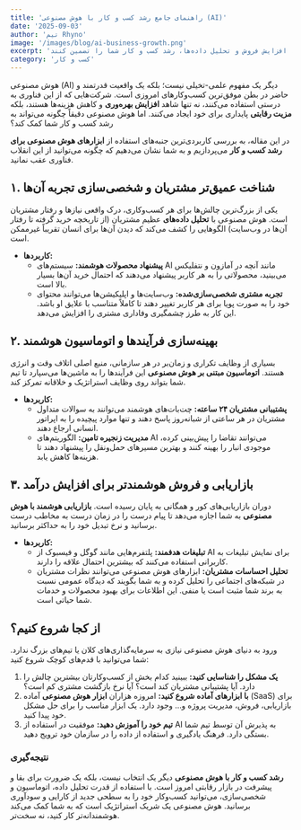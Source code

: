 ```yaml
---
title: 'راهنمای جامع رشد کسب و کار با هوش مصنوعی (AI)‎'
date: '2025-09-03'
author: 'تیم Rhyno'
image: '/images/blog/ai-business-growth.png'
excerpt: 'کشف کنید که چگونه ابزارهای هوش مصنوعی می‌توانند با بهینه‌سازی فرآیندها، افزایش فروش و تحلیل داده‌ها، رشد کسب و کار شما را تضمین کنند.'
category: 'کسب و کار'
---
```


هوش مصنوعی (AI) دیگر یک مفهوم علمی-تخیلی نیست؛ بلکه یک واقعیت قدرتمند و حاضر در بطن موفق‌ترین کسب‌وکارهای امروزی است. شرکت‌هایی که از این فناوری به درستی استفاده می‌کنند، نه تنها شاهد **افزایش بهره‌وری** و کاهش هزینه‌ها هستند، بلکه **مزیت رقابتی** پایداری برای خود ایجاد می‌کنند. اما هوش مصنوعی دقیقاً چگونه می‌تواند به رشد کسب و کار شما کمک کند؟

در این مقاله، به بررسی کاربردی‌ترین جنبه‌های استفاده از **ابزارهای هوش مصنوعی برای رشد کسب و کار** می‌پردازیم و به شما نشان می‌دهیم که چگونه می‌توانید از این انقلاب فناوری عقب نمانید.



## ۱. شناخت عمیق‌تر مشتریان و شخصی‌سازی تجربه آن‌ها

یکی از بزرگ‌ترین چالش‌ها برای هر کسب‌وکاری، درک واقعی نیازها و رفتار مشتریان است. هوش مصنوعی با **تحلیل داده‌های** عظیم مشتریان (از تاریخچه خرید گرفته تا رفتار آن‌ها در وب‌سایت) الگوهایی را کشف می‌کند که دیدن آن‌ها برای انسان تقریباً غیرممکن است.

* **کاربردها:**
    * **پیشنهاد محصولات هوشمند:** سیستم‌های AI مانند آنچه در آمازون و نتفلیکس می‌بینید، محصولاتی را به هر کاربر پیشنهاد می‌دهند که احتمال خرید آن‌ها بسیار بالا است.
    * **تجربه مشتری شخصی‌سازی‌شده:** وب‌سایت‌ها و اپلیکیشن‌ها می‌توانند محتوای خود را به صورت پویا برای هر کاربر تغییر دهند تا کاملاً متناسب با علایق او باشد. این کار به طرز چشمگیری وفاداری مشتری را افزایش می‌دهد.

## ۲. بهینه‌سازی فرآیندها و اتوماسیون هوشمند

بسیاری از وظایف تکراری و زمان‌بر در هر سازمانی، منبع اصلی اتلاف وقت و انرژی هستند. **اتوماسیون مبتنی بر هوش مصنوعی** این فرآیندها را به ماشین‌ها می‌سپارد تا تیم شما بتواند روی وظایف استراتژیک و خلاقانه تمرکز کند.

* **کاربردها:**
    * **پشتیبانی مشتریان ۲۴ ساعته:** چت‌بات‌های هوشمند می‌توانند به سوالات متداول مشتریان در هر ساعتی از شبانه‌روز پاسخ دهند و تنها موارد پیچیده را به اپراتور انسانی ارجاع دهند.
    * **مدیریت زنجیره تامین:** الگوریتم‌های AI می‌توانند تقاضا را پیش‌بینی کرده، موجودی انبار را بهینه کنند و بهترین مسیرهای حمل‌ونقل را پیشنهاد دهند تا هزینه‌ها کاهش یابد.

## ۳. بازاریابی و فروش هوشمندتر برای افزایش درآمد

دوران بازاریابی‌های کور و همگانی به پایان رسیده است. **بازاریابی هوشمند با هوش مصنوعی** به شما اجازه می‌دهد تا پیام درست را در زمان درست به مخاطب درست برسانید و نرخ تبدیل خود را به حداکثر برسانید.

* **کاربردها:**
    * **تبلیغات هدفمند:** پلتفرم‌هایی مانند گوگل و فیسبوک از AI برای نمایش تبلیغات به کاربرانی استفاده می‌کنند که بیشترین احتمال علاقه را دارند.
    * **تحلیل احساسات مشتریان:** ابزارهای هوش مصنوعی می‌توانند نظرات مشتریان در شبکه‌های اجتماعی را تحلیل کرده و به شما بگویند که دیدگاه عمومی نسبت به برند شما مثبت است یا منفی. این اطلاعات برای بهبود محصولات و خدمات شما حیاتی است.

## از کجا شروع کنیم؟

ورود به دنیای هوش مصنوعی نیازی به سرمایه‌گذاری‌های کلان یا تیم‌های بزرگ ندارد. شما می‌توانید با قدم‌های کوچک شروع کنید:

1.  **یک مشکل را شناسایی کنید:** ببینید کدام بخش از کسب‌وکارتان بیشترین چالش را دارد. آیا پشتیبانی مشتریان کند است؟ آیا نرخ بازگشت مشتری کم است؟
2.  **با ابزارهای آماده شروع کنید:** امروزه هزاران **ابزار هوش مصنوعی** آماده (SaaS) برای بازاریابی، فروش، مدیریت پروژه و... وجود دارد. یک ابزار مناسب را برای حل مشکل خود پیدا کنید.
3.  **تیم خود را آموزش دهید:** موفقیت در استفاده از AI به پذیرش آن توسط تیم شما بستگی دارد. فرهنگ یادگیری و استفاده از داده را در سازمان خود ترویج دهید.

### نتیجه‌گیری

**رشد کسب و کار با هوش مصنوعی** دیگر یک انتخاب نیست، بلکه یک ضرورت برای بقا و پیشرفت در بازار رقابتی امروز است. با استفاده از قدرت تحلیل داده، اتوماسیون و شخصی‌سازی، می‌توانید کسب‌وکار خود را به سطحی جدید از کارایی و سودآوری برسانید. هوش مصنوعی یک شریک استراتژیک است که به شما کمک می‌کند هوشمندانه‌تر کار کنید، نه سخت‌تر.